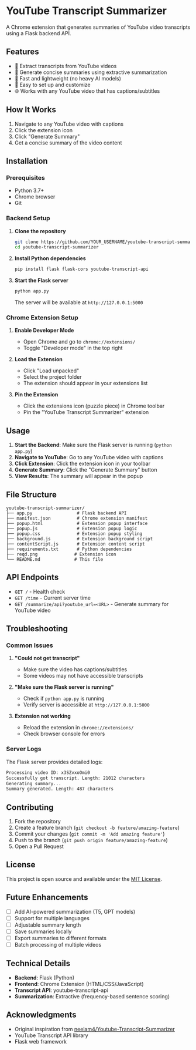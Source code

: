 # YouTube Transcript Summarizer

A Chrome extension that generates summaries of YouTube video transcripts using a Flask backend API.

## Features

- 🎥 Extract transcripts from YouTube videos
- 📝 Generate concise summaries using extractive summarization
- 🚀 Fast and lightweight (no heavy AI models)
- 🔧 Easy to set up and customize
- 🌐 Works with any YouTube video that has captions/subtitles

## How It Works

1. Navigate to any YouTube video with captions
2. Click the extension icon
3. Click "Generate Summary"
4. Get a concise summary of the video content

## Installation

### Prerequisites
- Python 3.7+
- Chrome browser
- Git

### Backend Setup

1. **Clone the repository**
   ```bash
   git clone https://github.com/YOUR_USERNAME/youtube-transcript-summarizer.git
   cd youtube-transcript-summarizer
   ```

2. **Install Python dependencies**
   ```bash
   pip install flask flask-cors youtube-transcript-api
   ```

3. **Start the Flask server**
   ```bash
   python app.py
   ```
   The server will be available at `http://127.0.0.1:5000`

### Chrome Extension Setup

1. **Enable Developer Mode**
   - Open Chrome and go to `chrome://extensions/`
   - Toggle "Developer mode" in the top right

2. **Load the Extension**
   - Click "Load unpacked"
   - Select the project folder
   - The extension should appear in your extensions list

3. **Pin the Extension**
   - Click the extensions icon (puzzle piece) in Chrome toolbar
   - Pin the "YouTube Transcript Summarizer" extension

## Usage

1. **Start the Backend**: Make sure the Flask server is running (`python app.py`)
2. **Navigate to YouTube**: Go to any YouTube video with captions
3. **Click Extension**: Click the extension icon in your toolbar
4. **Generate Summary**: Click the "Generate Summary" button
5. **View Results**: The summary will appear in the popup

## File Structure

```
youtube-transcript-summarizer/
├── app.py                 # Flask backend API
├── manifest.json          # Chrome extension manifest
├── popup.html             # Extension popup interface
├── popup.js               # Extension popup logic
├── popup.css              # Extension popup styling
├── background.js          # Extension background script
├── contentScript.js       # Extension content script
├── requirements.txt       # Python dependencies
├── reqd.png              # Extension icon
└── README.md             # This file
```

## API Endpoints

- `GET /` - Health check
- `GET /time` - Current server time
- `GET /summarize/api?youtube_url=<URL>` - Generate summary for YouTube video

## Troubleshooting

### Common Issues

1. **"Could not get transcript"**
   - Make sure the video has captions/subtitles
   - Some videos may not have accessible transcripts

2. **"Make sure the Flask server is running"**
   - Check if `python app.py` is running
   - Verify server is accessible at `http://127.0.0.1:5000`

3. **Extension not working**
   - Reload the extension in `chrome://extensions/`
   - Check browser console for errors

### Server Logs
The Flask server provides detailed logs:
```bash
Processing video ID: x3SZvxoOmi0
Successfully got transcript. Length: 21012 characters
Generating summary...
Summary generated. Length: 487 characters
```

## Contributing

1. Fork the repository
2. Create a feature branch (`git checkout -b feature/amazing-feature`)
3. Commit your changes (`git commit -m 'Add amazing feature'`)
4. Push to the branch (`git push origin feature/amazing-feature`)
5. Open a Pull Request

## License

This project is open source and available under the [MIT License](LICENSE).

## Future Enhancements

- [ ] Add AI-powered summarization (T5, GPT models)
- [ ] Support for multiple languages
- [ ] Adjustable summary length
- [ ] Save summaries locally
- [ ] Export summaries to different formats
- [ ] Batch processing of multiple videos

## Technical Details

- **Backend**: Flask (Python)
- **Frontend**: Chrome Extension (HTML/CSS/JavaScript)
- **Transcript API**: youtube-transcript-api
- **Summarization**: Extractive (frequency-based sentence scoring)

## Acknowledgments

- Original inspiration from [neelam4/Youtube-Transcript-Summarizer](https://github.com/neelam4/Youtube-Transcript-Summarizer)
- YouTube Transcript API library
- Flask web framework